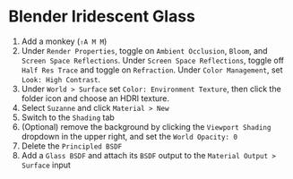 # Blender Iridescent Glass

1. Add a monkey (`⇧A M M`)
2. Under `Render Properties`, toggle on `Ambient Occlusion`, `Bloom`, and `Screen Space Reflections`. Under `Screen Space Reflections`, toggle off `Half Res Trace` and toggle on `Refraction`. Under `Color Management`, set `Look: High Contrast`.
3. Under `World > Surface` set `Color: Environment Texture`, then click the folder icon and choose an HDRI texture.
4. Select `Suzanne` and click `Material > New`
5. Switch to the `Shading` tab
6. (Optional) remove the background by clicking the `Viewport Shading` dropdown in the upper right, and set the `World Opacity: 0`
7. Delete the `Principled BSDF`
8. Add a `Glass BSDF` and attach its `BSDF` output to the `Material Output > Surface` input

